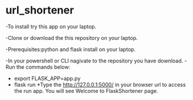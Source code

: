 # url_shortener 
-To install try this app on your laptop.

-Clone or download the this repository on your laptop.

-Prerequisites:python and flask install on your laptop.


-In your powershell or CLI nagivate to the repository you have download.
-Run the commands below:
- export FLASK_APP=app.py
- flask run
*Type the http://127.0.0.1:5000/ in your browser url to access the run app.
You will see  Welcome to FlaskShortener page.

